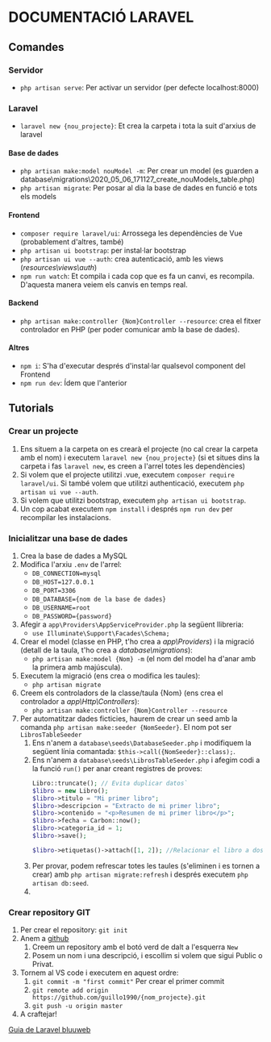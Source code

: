 # DOCUMENTACIÓ LARAVEL

## Comandes

### Servidor

- `php artisan serve`: Per activar un servidor (per defecte localhost:8000)

### Laravel

- `laravel new {nou_projecte}`: Et crea la carpeta i tota la suit d'arxius de laravel

#### Base de dades

- `php artisan make:model nouModel -m`: Per crear un model (es guarden a database\migrations\2020_05_06_171127_create_nouModels_table.php)
- `php artisan migrate`: Per posar al dia la base de dades en funció e tots els models 

#### Frontend

- `composer require laravel/ui`: Arrossega les dependències de Vue (probablement d'altres, també)
- `php artisan ui bootstrap`: per instal·lar bootstrap
- `php artisan ui vue --auth`: crea autenticació, amb les views (*resources\views\auth*)
- `npm run watch`: Et compila i cada cop que es fa un canvi, es recompila. D'aquesta manera veiem els canvis en temps real.

#### Backend

- `php artisan make:controller {Nom}Controller --resource`: crea el fitxer controlador en PHP (per poder comunicar amb la base de dades).

#### Altres

- `npm i`: S'ha d'executar després d'instal·lar qualsevol component del Frontend
- `npm run dev`: Ídem que l'anterior

## Tutorials

### Crear un projecte

1. Ens situem a la carpeta on es crearà el projecte (no cal crear la carpeta amb el nom) i executem `laravel new {nou_projecte}` (si et situes dins la carpeta i fas `laravel new`, es creen a l'arrel totes les dependències)
2. Si volem que el projecte utilitzi .vue, executem `composer require laravel/ui`. Si també volem que utilitzi authenticació, executem `php artisan ui vue --auth`.
3. Si volem que utilitzi bootstrap, executem `php artisan ui bootstrap`.
4. Un cop acabat executem `npm install` i després `npm run dev` per recompilar les instalacions.

### Inicialitzar una base de dades

1. Crea la base de dades a MySQL
2. Modifica l'arxiu `.env` de l'arrel:
    - `DB_CONNECTION=mysql`
    - `DB_HOST=127.0.0.1`
    - `DB_PORT=3306`
    - `DB_DATABASE={nom de la base de dades}`
    - `DB_USERNAME=root`
    - `DB_PASSWORD={password}`
3. Afegir a `app\Providers\AppServiceProvider.php` la següent llibreria:
    - `use Illuminate\Support\Facades\Schema;`
4. Crear el model (classe en PHP, t'ho crea a *app\Providers*) i la migració (detall de la taula, t'ho crea a *database\migrations*):
    - `php artisan make:model {Nom} -m` (el nom del model ha d'anar amb la primera amb majúscula).
5. Executem la migració (ens crea o modifica les taules):
    - `php artisan migrate`
6. Creem els controladors de la classe/taula {Nom} (ens crea el controlador a *app\Http\Controllers*):
    - `php artisan make:controller {Nom}Controller --resource`
7. Per automatitzar dades ficticies, haurem de crear un seed amb la comanda `php artisan make:seeder {NomSeeder}`. El nom pot ser `LibrosTableSeeder`
   1. Ens n'anem a `database\seeds\DatabaseSeeder.php` i modifiquem la següent línia comantada: `$this->call({NomSeeder}::class);`.
   2. Ens n'anem a `database\seeds\LibrosTableSeeder.php` i afegim codi a la funció `run()` per anar creant registres de proves:
        ```php
        Libro::truncate(); // Evita duplicar datos`
        $libro = new Libro();
        $libro->titulo = "Mi primer libro";
        $libro->descripcion = "Extracto de mi primer libro";
        $libro->contenido = "<p>Resumen de mi primer libro</p>";
        $libro->fecha = Carbon::now();
        $libro->categoria_id = 1;
        $libro->save();

        $libro->etiquetas()->attach([1, 2]); //Relacionar el libro a dos etiquetas`
        ```
    3. Per provar, podem refrescar totes les taules (s'eliminen i es tornen a crear) amb `php artisan migrate:refresh` i després executem `php artisan db:seed`.
    4. 

### Crear repository GIT

1. Per crear el repository: `git init`
2. Anem a [github](https://github.com/)
   1. Creem un repository amb el botó verd de dalt a l'esquerra `New`
   2. Posem un nom i una descripció, i escollim si volem que sigui Public o Privat.
3. Tornem al VS code i executem en aquest ordre:
   1. `git commit -m "first commit"` Per crear el primer commit
   2. `git remote add origin https://github.com/guillo1990/{nom_projecte}.git`
   3. `git push -u origin master`
4. A craftejar!






[Guia de Laravel bluuweb](https://bluuweb.github.io/tutorial-laravel/vue/#intalaciones)

